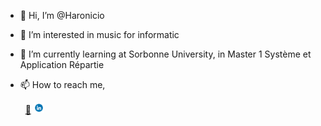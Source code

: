 - 👋 Hi, I’m @Haronicio
- 👀 I’m interested in music for informatic
- 🌱 I’m currently learning at Sorbonne University, in Master 1 Système et Application Répartie
- 📫 How to reach me, 


  &nbsp; [💌](mailto:haron.dauvet@live.com) [<img src="https://github.com/Haronicio/Haronicio/blob/main/assets/372102050_LINKEDIN_ICON_TRANSPARENT_400.gif" width="3.5%"/>](https://www.linkedin.com/in/haron-dauvet-diakhate-ba29211bb/)

<!---
Haronicio/Haronicio is a ✨ special ✨ repository because its `README.md` (this file) appears on your GitHub profile.
You can click the Preview link to take a look at your changes.
--->
